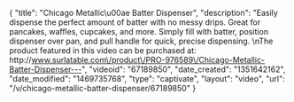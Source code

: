 {
    "title": "Chicago Metallic\u00ae Batter Dispenser",
    "description": "Easily dispense the perfect amount of batter with no messy drips. Great for pancakes, waffles, cupcakes, and more. Simply fill with batter, position dispenser over pan, and pull handle for quick, precise dispensing. \nThe product featured in this video can be purchased at: http:\/\/www.surlatable.com\/product\/PRO-976589\/Chicago-Metallic-Batter-Dispenser---",
    "videoid": "67189850",
    "date_created": "1351642162",
    "date_modified": "1469735768",
    "type": "captivate",
    "layout": "video",
    "url": "\/v\/chicago-metallic-batter-dispenser\/67189850"
}